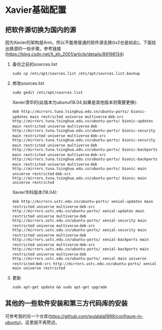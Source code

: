 # Xavier基础配置

## 把软件源切换为国内的源

因为Xavier的架构是Arm，所以不能用普通的软件源去换(tx2也是如此)。下面给出换源的一些步骤。参考链接(https://blog.csdn.net/X_kh_2001/article/details/89198134)

1. 备份之前的sources.list

   `sudo cp /etc/apt/sources.list /etc/apt/sources.list.backup`

2. 修改sources.list

   `sudo gedit /etc/apt/sources.list`

   Xavier清华的(此版本为ubunut18.04,如果是其他版本则需要更换):

   `deb http://mirrors.tuna.tsinghua.edu.cn/ubuntu-ports/ bionic-updates main restricted universe multiverse`
   `deb-src http://mirrors.tuna.tsinghua.edu.cn/ubuntu-ports/ bionic-updates main restricted universe multiverse`
   `deb http://mirrors.tuna.tsinghua.edu.cn/ubuntu-ports/ bionic-security main restricted universe multiverse`
   `deb-src http://mirrors.tuna.tsinghua.edu.cn/ubuntu-ports/ bionic-security main restricted universe multiverse`
   `deb http://mirrors.tuna.tsinghua.edu.cn/ubuntu-ports/ bionic-backports main restricted universe multiverse`
   `deb-src http://mirrors.tuna.tsinghua.edu.cn/ubuntu-ports/ bionic-backports main restricted universe multiverse`
   `deb http://mirrors.tuna.tsinghua.edu.cn/ubuntu-ports/ bionic main universe restricted`
   `deb-src http://mirrors.tuna.tsinghua.edu.cn/ubuntu-ports/ bionic main universe restricted`

   Xavier华科版本(18.04):

   `deb http://mirrors.ustc.edu.cn/ubuntu-ports/ xenial-updates main restricted universe multiverse` 
   `deb-src http://mirrors.ustc.edu.cn/ubuntu-ports/ xenial-updates main restricted universe multiverse` 
   `deb http://mirrors.ustc.edu.cn/ubuntu-ports/ xenial-security main restricted universe multiverse` 
   `deb-src http://mirrors.ustc.edu.cn/ubuntu-ports/ xenial-security main restricted universe multiverse` 
   `deb http://mirrors.ustc.edu.cn/ubuntu-ports/ xenial-backports main restricted universe multiverse` 
   `deb-src http://mirrors.ustc.edu.cn/ubuntu-ports/ xenial-backports main restricted universe multiverse` 
   `deb http://mirrors.ustc.edu.cn/ubuntu-ports/ xenial main universe restricted` 
   `deb-src http://mirrors.ustc.edu.cn/ubuntu-ports/ xenial main universe restricted`

   

3. 更新

   `sudo apt-get update && sudo apt-get upgrade`

## 其他的一些软件安装和第三方代码库的安装

可参考我的另一个仓库(https://github.com/wulalala1999/configure-in-ubuntu)。这里就不再赘述。

